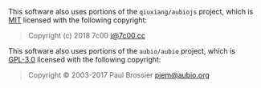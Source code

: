 This software also uses portions of the `qiuxiang/aubiojs` project, which is		
[MIT] licensed with the following copyright:

> Copyright (c) 2018 7c00 <i@7c00.cc>

This software also uses portions of the `aubio/aubio` project, which is		
[GPL-3.0] licensed with the following copyright:

> Copyright © 2003-2017 Paul Brossier <piem@aubio.org>

[MIT]: licenses/MIT.md
[GPL-3.0]: licenses/GPL-3.0.md
